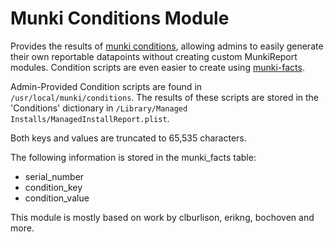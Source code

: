 Munki Conditions Module
=======================

Provides the results of [munki conditions](https://github.com/munki/munki/wiki/Conditional-Items), allowing admins to easily generate their own reportable datapoints without creating custom MunkiReport modules. Condition scripts are even easier to create using [munki-facts](https://github.com/munki/munki-facts).

Admin-Provided Condition scripts are found in `/usr/local/munki/conditions`.
The results of these scripts are stored in the 'Conditions' dictionary in `/Library/Managed Installs/ManagedInstallReport.plist`.

Both keys and values are truncated to 65,535 characters.

The following information is stored in the munki_facts table:

* serial_number
* condition_key
* condition_value

This module is mostly based on work by clburlison, erikng, bochoven and more.
